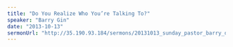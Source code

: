 ```yaml
---
title: "Do You Realize Who You’re Talking To?"
speaker: "Barry Gin"
date: "2013-10-13"
sermonUrl: "http://35.190.93.184/sermons/20131013_sunday_pastor_barry_do_you_realize_who_youre_talking_to.mp3"
---
```

